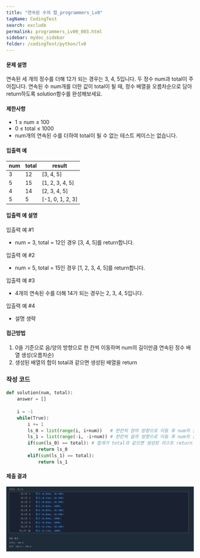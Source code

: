 ```yaml
---
title: "연속된 수의 합_programmers_Lv0"
tagName: CodingTest
search: exclude
permalink: programmers_Lv00_003.html
sidebar: mydoc_sidebar
folder: /codingTest/python/lv0
---
```



#### 문제 설명 <br>

연속된 세 개의 정수를 더해 12가 되는 경우는 3, 4, 5입니다. 두 정수 num과 total이 주어집니다. 연속된 수 num개를 더한 값이 total이 될 때, 정수 배열을 오름차순으로 담아 return하도록 solution함수를 완성해보세요.

#### 제한사항 <br>

- 1 ≤ num ≤ 100
- 0 ≤ total ≤ 1000
- num개의 연속된 수를 더하여 total이 될 수 없는 테스트 케이스는 없습니다.

#### 입출력 예 <br>
  
num|total|result
---|---|---
3|12|[3, 4, 5]
5|15|[1, 2, 3, 4, 5]
4|14|[2, 3, 4, 5]
5|5|[-1, 0, 1, 2, 3]

#### 입출력 예 설명 <br>

입출력 예 #1
- num = 3, total = 12인 경우 [3, 4, 5]를 return합니다.

입출력 예 #2
- num = 5, total = 15인 경우 [1, 2, 3, 4, 5]를 return합니다.

입출력 예 #3
- 4개의 연속된 수를 더해 14가 되는 경우는 2, 3, 4, 5입니다.

입출력 예 #4
- 설명 생략


#### 접근방법 <br>

1. 0을 기준으로 음/양의 방향으로 한 칸씩 이동하며 num의 길이만큼 연속된 정수 배열 생성(오름차순)
2. 생성된 배열의 합이 total과 같으면 생성된 배열을 return

### 작성 코드 <br>

```python
def solution(num, total):
    answer = []

    i = -1
    while(True):
        i += 1
        ls_0 = list(range(i, i+num))   # 한칸씩 양의 방향으로 이동 후 num의 길이만큼 연속된 정수배열 생성
        ls_1 = list(range(-i, -i+num)) # 한칸씩 음의 방향으로 이동 후 num의 길이만큼 연속된 정수배열 생성
        if(sum(ls_0) == total): # 합계가 total과 같으면 생성된 리스트 return
            return ls_0
        elif(sum(ls_1) == total):
            return ls_1
```

#### 제출 결과

![제출 결과](\images\programmers_Lv00_003.png)



